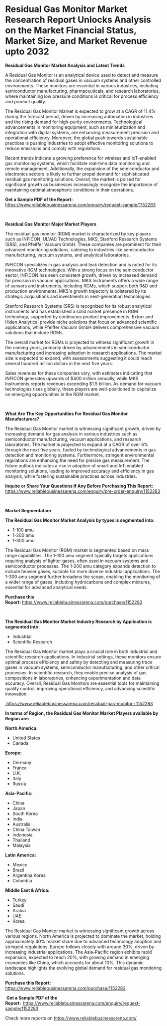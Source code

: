 <p><h1>Residual Gas Monitor Market Research Report Unlocks Analysis on the Market Financial Status, Market Size, and Market Revenue upto 2032</h1></p><p><strong>Residual Gas Monitor Market Analysis and Latest Trends</strong></p>
<p><p>A Residual Gas Monitor is an analytical device used to detect and measure the concentration of residual gases in vacuum systems and other controlled environments. These monitors are essential in various industries, including semiconductor manufacturing, pharmaceuticals, and research laboratories, where maintaining low pressure conditions is critical for process efficiency and product quality.</p><p>The Residual Gas Monitor Market is expected to grow at a CAGR of 11.4% during the forecast period, driven by increasing automation in industries and the rising demand for high-purity environments. Technological advancements in monitoring equipment, such as miniaturization and integration with digital systems, are enhancing measurement precision and operational efficiency. Moreover, the global push towards sustainable practices is pushing industries to adopt effective monitoring solutions to reduce emissions and comply with regulations.</p><p>Recent trends indicate a growing preference for wireless and IoT-enabled gas monitoring systems, which facilitate real-time data monitoring and remote management. Additionally, the expansion of the semiconductor and electronics sectors is likely to further propel demand for sophisticated residual gas monitoring solutions. Overall, the market is poised for significant growth as businesses increasingly recognize the importance of maintaining optimal atmospheric conditions in their operations.</p></p>
<p><strong>Get a Sample PDF of the Report:&nbsp;</strong> <a href="https://www.reliablebusinessarena.com/enquiry/request-sample/1152283?utm_campaign=2396&utm_medium=2&utm_source=Github&utm_content=ia&utm_term=12042025&utm_id=residual-gas-monitor">https://www.reliablebusinessarena.com/enquiry/request-sample/1152283</a></p>
<p>&nbsp;</p>
<p><strong>Residual Gas Monitor Major Market Players</strong></p>
<p><p>The residual gas monitor (RGM) market is characterized by key players such as INFICON, ULVAC Technologies, MKS, Stanford Research Systems (SRS), and Pfeiffer Vacuum GmbH. These companies are prominent for their advanced monitoring solutions, catering to industries like semiconductor manufacturing, vacuum systems, and analytical laboratories.</p><p>INFICON specializes in gas analysis and leak detection and is noted for its innovative RGM technologies. With a strong focus on the semiconductor sector, INFICON has seen consistent growth, driven by increased demand for precision in vacuum applications. MKS Instruments offers a wide range of sensors and instruments, including RGMs, which support both R&D and production environments. MKS's growth trajectory is bolstered by its strategic acquisitions and investments in next-generation technologies.</p><p>Stanford Research Systems (SRS) is recognized for its robust analytical instruments and has established a solid market presence in RGM technology, supported by continuous product improvements. Extorr and Hiden Analytical provide niche solutions that focus on advanced scientific applications, while Pfeiffer Vacuum GmbH delivers comprehensive vacuum solutions that include RGMs.</p><p>The overall market for RGMs is projected to witness significant growth in the coming years, primarily driven by advancements in semiconductor manufacturing and increasing adoption in research applications. The market size is expected to expand, with assessments suggesting it could reach several hundred million dollars in the next five years.</p><p>Sales revenues for these companies vary, with estimates indicating that INFICON generates upwards of $400 million annually, while MKS Instruments reports revenues exceeding $1.5 billion. As demand for vacuum technologies rises globally, these players are well-positioned to capitalize on emerging opportunities in the RGM market.</p></p>
<p>&nbsp;</p>
<p><strong>What Are The Key Opportunities For Residual Gas Monitor Manufacturers?</strong></p>
<p><p>The Residual Gas Monitor market is witnessing significant growth, driven by increasing demand for gas analysis in various industries such as semiconductor manufacturing, vacuum applications, and research laboratories. The market is projected to expand at a CAGR of over 6% through the next five years, fueled by technological advancements in gas detection and monitoring systems. Furthermore, stringent environmental regulations are enhancing the need for precise gas measurement. The future outlook indicates a rise in adoption of smart and IoT-enabled monitoring solutions, leading to improved accuracy and efficiency in gas analysis, while fostering sustainable practices across industries.</p></p>
<p><strong>Inquire or Share Your Questions If Any Before Purchasing This Report:</strong> <a href="https://www.reliablebusinessarena.com/enquiry/pre-order-enquiry/1152283?utm_campaign=2396&utm_medium=2&utm_source=Github&utm_content=ia&utm_term=12042025&utm_id=residual-gas-monitor">https://www.reliablebusinessarena.com/enquiry/pre-order-enquiry/1152283</a></p>
<p>&nbsp;</p>
<p><strong>Market Segmentation</strong></p>
<p><strong>The Residual Gas Monitor Market Analysis by types is segmented into:</strong></p>
<p><ul><li>1-100 amu</li><li>1-200 amu</li><li>1-300 amu</li></ul></p>
<p><p>The Residual Gas Monitor (RGM) market is segmented based on mass range capabilities. The 1-100 amu segment typically targets applications requiring analysis of lighter gases, often used in vacuum systems and semiconductor processes. The 1-200 amu category expands detection to include heavier gases, suitable for more diverse industrial applications. The 1-300 amu segment further broadens the scope, enabling the monitoring of a wider range of gases, including hydrocarbons and complex mixtures, essential for advanced analytical needs.</p></p>
<p><strong>Purchase this Report:&nbsp;</strong><a href="https://www.reliablebusinessarena.com/purchase/1152283?utm_campaign=2396&utm_medium=2&utm_source=Github&utm_content=ia&utm_term=12042025&utm_id=residual-gas-monitor">https://www.reliablebusinessarena.com/purchase/1152283</a></p>
<p>&nbsp;</p>
<p><strong>The Residual Gas Monitor Market Industry Research by Application is segmented into:</strong></p>
<p><ul><li>Industrial</li><li>Scientific Research</li></ul></p>
<p><p>The Residual Gas Monitor market plays a crucial role in both industrial and scientific research applications. In industrial settings, these monitors ensure optimal process efficiency and safety by detecting and measuring trace gases in vacuum systems, semiconductor manufacturing, and other critical processes. In scientific research, they enable precise analysis of gas compositions in laboratories, enhancing experimentation and data accuracy. Overall, Residual Gas Monitors are essential tools for maintaining quality control, improving operational efficiency, and advancing scientific innovation.</p></p>
<p><a href="https://www.reliablebusinessarena.com/residual-gas-monitor-r1152283?utm_campaign=2396&utm_medium=2&utm_source=Github&utm_content=ia&utm_term=12042025&utm_id=residual-gas-monitor">&nbsp;https://www.reliablebusinessarena.com/residual-gas-monitor-r1152283</a></p>
<p><strong>In terms of Region, the Residual Gas Monitor Market Players available by Region are:</strong></p>
<p>
    <p> <strong> North America: </strong>
        <ul>
            <li>United States</li>
            <li>Canada</li>
        </ul>
        </p> 
    <p> <strong> Europe: </strong>
        <ul>
            <li>Germany</li>
            <li>France</li>
            <li>U.K.</li>
            <li>Italy</li>
            <li>Russia</li>
        </ul>
        </p> 
    <p> <strong> Asia-Pacific: </strong>
        <ul>
            <li>China</li>
            <li>Japan</li>
            <li>South Korea</li>
            <li>India</li>
            <li>Australia</li>
            <li>China Taiwan</li>
            <li>Indonesia</li>
            <li>Thailand</li>
            <li>Malaysia</li>
        </ul>
        </p> 
    <p> <strong> Latin America: </strong>
        <ul>
            <li>Mexico</li>
            <li>Brazil</li>
            <li>Argentina Korea</li>
            <li>Colombia</li>
        </ul>
        </p> 
    <p> <strong> Middle East & Africa: </strong>
        <ul>
            <li>Turkey</li>
            <li>Saudi</li>
            <li>Arabia</li>
            <li>UAE</li>
            <li>Korea</li>
        </ul>
    </p>
    </p>
<p><p>The Residual Gas Monitor market is witnessing significant growth across various regions. North America is projected to dominate the market, holding approximately 40% market share due to advanced technology adoption and stringent regulations. Europe follows closely with around 30%, driven by increasing industrial applications. The Asia-Pacific region exhibits rapid expansion, expected to reach 20%, with growing demand in emerging economies like China, which accounts for about 10%. This dynamic landscape highlights the evolving global demand for residual gas monitoring solutions.</p></p>
<p><strong>Purchase this Report: </strong><a href="https://www.reliablebusinessarena.com/purchase/1152283?utm_campaign=2396&utm_medium=2&utm_source=Github&utm_content=ia&utm_term=12042025&utm_id=residual-gas-monitor">https://www.reliablebusinessarena.com/purchase/1152283</a></p>
<p>&nbsp;<strong>Get a Sample PDF of the Report:&nbsp;&nbsp;</strong><a href="https://www.reliablebusinessarena.com/enquiry/request-sample/1152283?utm_campaign=2396&utm_medium=2&utm_source=Github&utm_content=ia&utm_term=12042025&utm_id=residual-gas-monitor">https://www.reliablebusinessarena.com/enquiry/request-sample/1152283</a></p>
<p><strong></strong></p>
<p>Check more reports on <a href="https://www.reliablebusinessarena.com/?utm_campaign=2396&utm_medium=2&utm_source=Github&utm_content=ia&utm_term=12042025&utm_id=residual-gas-monitor">https://www.reliablebusinessarena.com/</a></p>